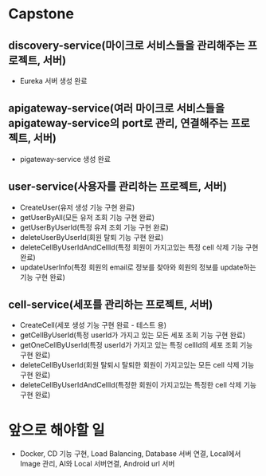 # Capstone

## discovery-service(마이크로 서비스들을 관리해주는 프로젝트, 서버)
- Eureka 서버 생성 완료

## apigateway-service(여러 마이크로 서비스들을 apigateway-service의 port로 관리, 연결해주는 프로젝트, 서버)
- pigateway-service 생성 완료

## user-service(사용자를 관리하는 프로젝트, 서버)
- CreateUser(유저 생성 기능 구현 완료)
- getUserByAll(모든 유저 조회 기능 구현 완료)
- getUserByUserId(특정 유저 조회 기능 구현 완료)
- deleteUserByUserId(회원 탈퇴 기능 구현 완료)
- deleteCellByUserIdAndCellId(특정 회원이 가지고있는 특정 cell 삭제 기능 구현 완료)
- updateUserInfo(특정 회원의 email로 정보를 찾아와 회원의 정보를 update하는 기능 구현 완료)

## cell-service(세포를 관리하는 프로젝트, 서버)
- CreateCell(세포 생성 기능 구현 완료 - 테스트 용)
- getCellByUserId(특정 userId가 가지고 있는 모든 세포 조회 기능 구현 완료)
- getOneCellByUserId(특정 userId가 가지고 있는 특정 cellId의 세포 조회 기능 구현 완료)
- deleteCellByUserId(회원 탈퇴시 탈퇴한 회원이 가지고있는 모든 cell 삭제 기능 구현 완료)
- deleteCellByUserIdAndCellId(특정한 회원이 가지고있는 특정한 cell 삭제 기능 구현 완료)

# 앞으로 해야할 일
- Docker, CD 기능 구현, Load Balancing, Database 서버 연결, Local에서 Image 관리, AI와 Local 서버연결, Android url 서버 
